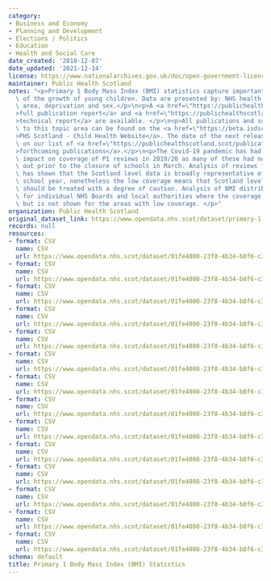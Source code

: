 ```yaml
---
category:
- Business and Economy
- Planning and Development
- Elections / Politics
- Education
- Health and Social Care
date_created: '2018-12-07'
date_updated: '2021-12-14'
license: https://www.nationalarchives.gov.uk/doc/open-government-licence/version/3/
maintainer: Public Health Scotland
notes: "<p>Primary 1 Body Mass Index (BMI) statistics capture important information\
  \ of the growth of young children. Data are presented by: NHS health board, council\
  \ area, deprivation and sex.</p>\n<p>A <a href=\"https://publichealthscotland.scot/publications/primary-1-body-mass-index-bmi-statistics-scotland/\"\
  >full publication report</a> and <a href=\"https://publichealthscotland.scot/media/6548/2020-12-15-p1-bmi-statistics-technical-report.pdf\"\
  >technical report</a> are available. </p>\n<p>All publications and supporting material\
  \ to this topic area can be found on the <a href=\"https://beta.isdscotland.org/find-publications-and-data/population-health/child-health/\"\
  >PHS Scotland - Child Health Website</a>. The date of the next release can be found\
  \ on our list of <a href=\"https://publichealthscotland.scot/publications/forthcoming-publications/\"\
  >forthcoming publications</a>.</p>\n<p>The Covid-19 pandemic has had a detrimental\
  \ impact on coverage of P1 reviews in 2019/20 as many of these had not been carried\
  \ out prior to the closure of schools in March. Analysis of reviews for 2019/20\
  \ has shown that the Scotland level data is broadly representative of a \u2018normal\u2019\
  \ school year, nonetheless the low coverage means that Scotland level results shown\
  \ should be treated with a degree of caution. Analysis of BMI distribution is shown\
  \ for individual NHS Boards and local authorities where the coverage exceeds 50%,\
  \ but is not shown for the areas with low coverage. </p>"
organization: Public Health Scotland
original_dataset_link: https://www.opendata.nhs.scot/dataset/primary-1-body-mass-index-bmi-statistics
records: null
resources:
- format: CSV
  name: CSV
  url: https://www.opendata.nhs.scot/dataset/01fe4008-23f8-4b34-b8f6-c38699a2f00d/resource/458dd759-5c38-4784-865f-ec11d354c88a/download/od_p1bmi_coverage_board.csv
- format: CSV
  name: CSV
  url: https://www.opendata.nhs.scot/dataset/01fe4008-23f8-4b34-b8f6-c38699a2f00d/resource/20f0458d-ced3-459e-b30d-e2554824129d/download/od_p1bmi_coverage_ca.csv
- format: CSV
  name: CSV
  url: https://www.opendata.nhs.scot/dataset/01fe4008-23f8-4b34-b8f6-c38699a2f00d/resource/2cb9d907-7149-4bbd-904a-174f15344585/download/od_p1bmi_hb_epi.csv
- format: CSV
  name: CSV
  url: https://www.opendata.nhs.scot/dataset/01fe4008-23f8-4b34-b8f6-c38699a2f00d/resource/e9f8d10c-9c06-4e77-a0f5-70ff14af25a4/download/od_p1bmi_ca_epi.csv
- format: CSV
  name: CSV
  url: https://www.opendata.nhs.scot/dataset/01fe4008-23f8-4b34-b8f6-c38699a2f00d/resource/670e4c0d-ab1e-4006-a0f2-6bc3fad8dbe3/download/od_p1bmi_hb_gender_epi.csv
- format: CSV
  name: CSV
  url: https://www.opendata.nhs.scot/dataset/01fe4008-23f8-4b34-b8f6-c38699a2f00d/resource/ed4ac7d2-a764-4f84-bd6b-b30a099e2d81/download/od_p1bmi_ca_gender_epi.csv
- format: CSV
  name: CSV
  url: https://www.opendata.nhs.scot/dataset/01fe4008-23f8-4b34-b8f6-c38699a2f00d/resource/9cd92597-2d52-4e5c-aee4-01555763aebe/download/od_p1bmi_hb_simd_epi.csv
- format: CSV
  name: CSV
  url: https://www.opendata.nhs.scot/dataset/01fe4008-23f8-4b34-b8f6-c38699a2f00d/resource/5b3b5fb8-5460-44dd-9784-4a62eedfa383/download/od_p1bmi_ca_simd_epi.csv
- format: CSV
  name: CSV
  url: https://www.opendata.nhs.scot/dataset/01fe4008-23f8-4b34-b8f6-c38699a2f00d/resource/cf96eac5-cd52-4d86-a8b4-b42cd5eb9546/download/od_p1bmi_hb_clin.csv
- format: CSV
  name: CSV
  url: https://www.opendata.nhs.scot/dataset/01fe4008-23f8-4b34-b8f6-c38699a2f00d/resource/4a3daa0f-1580-4a59-ac9e-64d9a31a4429/download/od_p1bmi_ca_clin.csv
- format: CSV
  name: CSV
  url: https://www.opendata.nhs.scot/dataset/01fe4008-23f8-4b34-b8f6-c38699a2f00d/resource/34733628-196b-4ebd-ab25-3c3303308a69/download/od_p1bmi_hb_gender_clin.csv
- format: CSV
  name: CSV
  url: https://www.opendata.nhs.scot/dataset/01fe4008-23f8-4b34-b8f6-c38699a2f00d/resource/ab955010-cb9e-4002-86e2-a175ac183ba8/download/od_p1bmi_ca_gender_clin.csv
- format: CSV
  name: CSV
  url: https://www.opendata.nhs.scot/dataset/01fe4008-23f8-4b34-b8f6-c38699a2f00d/resource/fae8ec3c-4ced-4126-b8bd-4f5ed192437c/download/od_p1bmi_hb_simd_clin.csv
- format: CSV
  name: CSV
  url: https://www.opendata.nhs.scot/dataset/01fe4008-23f8-4b34-b8f6-c38699a2f00d/resource/442bb8f8-7e64-494a-bda2-6f31fa29c2b4/download/od_p1bmi_ca_simd_clin.csv
schema: default
title: Primary 1 Body Mass Index (BMI) Statistics
---
```

